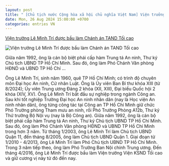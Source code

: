 ```yaml
---
layout: post
title: " [Chủ tịch nước Cộng hòa xã hội chủ nghĩa Việt Nam] Viện trưởng Lê Minh Trí được bầu làm Chánh án TAND Tối cao"
date: Mon, 26 Aug 2024 15:00:00 +0700
categories: entries VN
---
```

[Viện trưởng Lê Minh Trí được bầu làm Chánh án TAND Tối cao](https://thanhtra.com.vn/chinh-tri/doi-noi/vien-truong-le-minh-tri-duoc-bau-lam-chanh-an-tand-toi-cao-230127.html)

![Viện trưởng Lê Minh Trí được bầu làm Chánh án TAND Tối cao](https://thanhtra.com.vn/data/images/0/2024/08/25/huonggiang/ong-le-minh-tri-lam-chanh-an-tand-toi-cao.jpeg?w=800)

Giữa năm 1992, ông là cán bộ biệt phái cấp hàm Trung tá An ninh, Thư ký Chủ tịch UBND TP Hồ Chí Minh. Sau đó, ông làm Phó Chánh Văn phòng HĐND và UBND TP Hồ Chí ...

Ông Lê Minh Trí, sinh năm 1960, quê TP Hồ Chí Minh; có trình độ chuyên môn Đại học An ninh, Cử nhân Luật. Ông là Ủy viên Ban Bí thư khóa XIII (từ 8/2024); Ủy viên Trung ương Đảng 2 khóa (XII, XIII), Đại biểu Quốc hội 2 khóa (XIV, XV). Ông Lê Minh Trí bắt đầu sự nghiệp trong ngành Công an. Sau khi tốt nghiệp Trường Đại học An ninh nhân dân (nay là Học viện An ninh nhân dân), ông từng công tác tại Công an TP Hồ Chí Minh giữ chức Phó Trưởng phòng Tham mưu an ninh, rồi Phó Trưởng Phòng A12b, Thư ký Thứ trưởng Bộ Nội vụ (nay là Bộ Công an). Giữa năm 1992, ông là cán bộ biệt phái cấp hàm Trung tá An ninh, Thư ký Chủ tịch UBND TP Hồ Chí Minh. Sau đó, ông làm Phó Chánh Văn phòng HĐND và UBND TP Hồ Chí Minh trong hơn 3 năm. Từ tháng 1/2003, ông Lê Minh Trí làm Chủ tịch UBND Quận 11, đến tháng 8/2005, ông làm Chủ tịch UBND Quận 1. Giai đoạn từ 1/2010 - 4/2013, ông Lê Minh Trí làm Phó Chủ tịch UBND TP Hồ Chí Minh. Trong 3 năm tiếp theo, ông làm Phó Trưởng Ban Nội chính Trung ương. Đến tháng 4/2016, ông Lê Minh Trí được bầu làm Viện trưởng Viện KSND Tối cao và giữ cương vị này từ đó đến nay.

